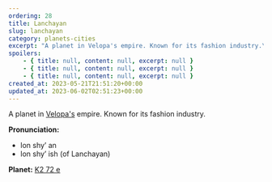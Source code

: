 ```yaml
---
ordering: 28
title: Lanchayan
slug: lanchayan
category: planets-cities
excerpt: "A planet in Velopa's empire. Known for its fashion industry.\nPronunciation:\n\nlon shy’ an\nlon shy’ is..."
spoilers:
    - { title: null, content: null, excerpt: null }
    - { title: null, content: null, excerpt: null }
    - { title: null, content: null, excerpt: null }
created_at: 2023-05-21T21:51:20+00:00
updated_at: 2023-06-02T02:51:23+00:00
---
```

A planet in [Velopa's](/category/planets-cities/velopa) empire. Known for its fashion industry.

**Pronunciation:**
- lon shy’ an
- lon shy’ ish (of Lanchayan)

**Planet:**
[K2 72 e](https://en.wikipedia.org/wiki/K2-72e)
